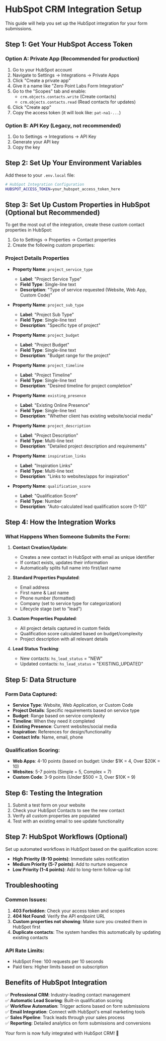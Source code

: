 # HubSpot CRM Integration Setup

This guide will help you set up the HubSpot integration for your form submissions.

## Step 1: Get Your HubSpot Access Token

### Option A: Private App (Recommended for production)
1. Go to your HubSpot account
2. Navigate to Settings → Integrations → Private Apps
3. Click "Create a private app"
4. Give it a name like "Zero Point Labs Form Integration"
5. Go to the "Scopes" tab and enable:
   - `crm.objects.contacts.write` (Create contacts)
   - `crm.objects.contacts.read` (Read contacts for updates)
6. Click "Create app"
7. Copy the access token (it will look like: `pat-na1-...`)

### Option B: API Key (Legacy, not recommended)
1. Go to Settings → Integrations → API Key
2. Generate your API key
3. Copy the key

## Step 2: Set Up Your Environment Variables

Add these to your `.env.local` file:

```bash
# HubSpot Integration Configuration
HUBSPOT_ACCESS_TOKEN=your_hubspot_access_token_here
```

## Step 3: Set Up Custom Properties in HubSpot (Optional but Recommended)

To get the most out of the integration, create these custom contact properties in HubSpot:

1. Go to Settings → Properties → Contact properties
2. Create the following custom properties:

### Project Details Properties
- **Property Name**: `project_service_type`
  - **Label**: "Project Service Type"
  - **Field Type**: Single-line text
  - **Description**: "Type of service requested (Website, Web App, Custom Code)"

- **Property Name**: `project_sub_type`
  - **Label**: "Project Sub Type"
  - **Field Type**: Single-line text
  - **Description**: "Specific type of project"

- **Property Name**: `project_budget`
  - **Label**: "Project Budget"
  - **Field Type**: Single-line text
  - **Description**: "Budget range for the project"

- **Property Name**: `project_timeline`
  - **Label**: "Project Timeline"
  - **Field Type**: Single-line text
  - **Description**: "Desired timeline for project completion"

- **Property Name**: `existing_presence`
  - **Label**: "Existing Online Presence"
  - **Field Type**: Single-line text
  - **Description**: "Whether client has existing website/social media"

- **Property Name**: `project_description`
  - **Label**: "Project Description"
  - **Field Type**: Multi-line text
  - **Description**: "Detailed project description and requirements"

- **Property Name**: `inspiration_links`
  - **Label**: "Inspiration Links"
  - **Field Type**: Multi-line text
  - **Description**: "Links to websites/apps for inspiration"

- **Property Name**: `qualification_score`
  - **Label**: "Qualification Score"
  - **Field Type**: Number
  - **Description**: "Auto-calculated lead qualification score (1-10)"

## Step 4: How the Integration Works

### What Happens When Someone Submits the Form:

1. **Contact Creation/Update**: 
   - Creates a new contact in HubSpot with email as unique identifier
   - If contact exists, updates their information
   - Automatically splits full name into first/last name

2. **Standard Properties Populated**:
   - Email address
   - First name & Last name
   - Phone number (formatted)
   - Company (set to service type for categorization)
   - Lifecycle stage (set to "lead")

3. **Custom Properties Populated**:
   - All project details captured in custom fields
   - Qualification score calculated based on budget/complexity
   - Project description with all relevant details

4. **Lead Status Tracking**:
   - New contacts: `hs_lead_status` = "NEW"
   - Updated contacts: `hs_lead_status` = "EXISTING_UPDATED"

## Step 5: Data Structure

### Form Data Captured:
- **Service Type**: Website, Web Application, or Custom Code
- **Project Details**: Specific requirements based on service type
- **Budget**: Range based on service complexity
- **Timeline**: When they need it completed
- **Existing Presence**: Current websites/social media
- **Inspiration**: References for design/functionality
- **Contact Info**: Name, email, phone

### Qualification Scoring:
- **Web Apps**: 4-10 points (based on budget: Under $1K = 4, Over $20K = 10)
- **Websites**: 5-7 points (Simple = 5, Complex = 7)
- **Custom Code**: 3-9 points (Under $500 = 3, Over $10K = 9)

## Step 6: Testing the Integration

1. Submit a test form on your website
2. Check your HubSpot Contacts to see the new contact
3. Verify all custom properties are populated
4. Test with an existing email to see update functionality

## Step 7: HubSpot Workflows (Optional)

Set up automated workflows in HubSpot based on the qualification score:

- **High Priority (8-10 points)**: Immediate sales notification
- **Medium Priority (5-7 points)**: Add to nurture sequence
- **Low Priority (1-4 points)**: Add to long-term follow-up list

## Troubleshooting

### Common Issues:

1. **403 Forbidden**: Check your access token and scopes
2. **404 Not Found**: Verify the API endpoint URL
3. **Custom properties not showing**: Make sure you created them in HubSpot first
4. **Duplicate contacts**: The system handles this automatically by updating existing contacts

### API Rate Limits:
- HubSpot Free: 100 requests per 10 seconds
- Paid tiers: Higher limits based on subscription

## Benefits of HubSpot Integration

✅ **Professional CRM**: Industry-leading contact management  
✅ **Automatic Lead Scoring**: Built-in qualification scoring  
✅ **Workflow Automation**: Trigger actions based on form submissions  
✅ **Email Integration**: Connect with HubSpot's email marketing tools  
✅ **Sales Pipeline**: Track leads through your sales process  
✅ **Reporting**: Detailed analytics on form submissions and conversions  

Your form is now fully integrated with HubSpot CRM! 🎉 